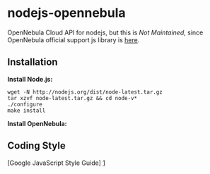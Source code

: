 nodejs-opennebula
=================

OpenNebula Cloud API for nodejs, but this is *Not Maintained*, since OpenNebula official support js library is [here](https://github.com/OpenNebula/addon-nodejs).


Installation
------------

**Install Node.js:**
```shell
wget -N http://nodejs.org/dist/node-latest.tar.gz
tar xzvf node-latest.tar.gz && cd node-v*
./configure
make install
```

**Install OpenNebula:**


Coding Style
------------

[Google JavaScript Style Guide] [1]


[1]:http://google-styleguide.googlecode.com/svn/trunk/javascriptguide.xml


